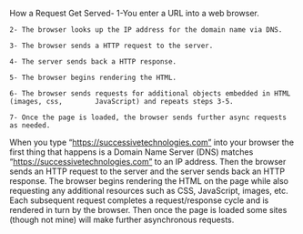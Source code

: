 
How a Request Get Served-
    1-You enter a URL into a web browser.

    2- The browser looks up the IP address for the domain name via DNS.

    3- The browser sends a HTTP request to the server.

    4- The server sends back a HTTP response.

    5- The browser begins rendering the HTML.

    6- The browser sends requests for additional objects embedded in HTML (images, css,        JavaScript) and repeats steps 3-5.
    
    7- Once the page is loaded, the browser sends further async requests as needed.

When you type “https://successivetechnologies.com” into your browser the first thing that happens is a Domain Name Server (DNS) matches “https://successivetechnologies.com” to an IP address. Then the browser sends an HTTP request to the server and the server sends back an HTTP response. The browser begins rendering the HTML on the page while also requesting any additional resources such as CSS, JavaScript, images, etc. Each subsequent request completes a request/response cycle and is rendered in turn by the browser. Then once the page is loaded some sites (though not mine) will make further asynchronous requests.
